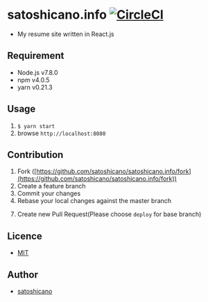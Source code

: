 # satoshicano.info [![CircleCI](https://circleci.com/gh/satoshicano/satoshicano.info/tree/deploy.svg?style=svg)](https://circleci.com/gh/satoshicano/satoshicano.info/tree/deploy)

- My resume site written in React.js

## Requirement
- Node.js v7.8.0
- npm v4.0.5
- yarn v0.21.3

## Usage
1. `$ yarn start`
2. browse `http://localhost:8080`

## Contribution
1. Fork ([https://github.com/satoshicano/satoshicano.info/fork](https://github.com/satoshicano/satoshicano.info/fork))
2. Create a feature branch
3. Commit your changes
4. Rebase your local changes against the master branch
<!-- 5. Run test suite with the `go test ./...` command and confirm that it passes -->
<!-- 6. Run `gofmt -s` -->
7. Create new Pull Request(Please choose `deploy` for base branch)

## Licence

- [MIT](https://github.com/satoshicano/satoshicano.info/blob/master/LICENSE)

## Author

- [satoshicano](https://github.com/satoshicano)
